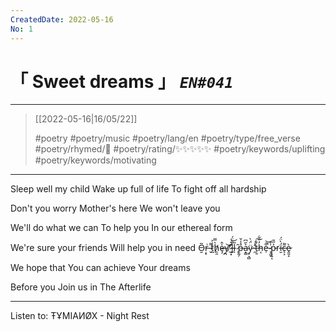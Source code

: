 ```yaml
---
CreatedDate: 2022-05-16
No: 1
---
```

# &#12300; Sweet dreams &#12301; *`EN#041`*

---

> [[2022-05-16|16/05/22]]
> 
> #poetry 
> #poetry/music 
> #poetry/lang/en 
> #poetry/type/free_verse
> #poetry/rhymed/🔴 
> #poetry/rating/✨✨✨✨✨ 
> #poetry/keywords/uplifting #poetry/keywords/motivating  

---

Sleep well my child
Wake up full of life
To fight off all hardship

Don't you worry
Mother's here
We won't leave you

We'll do what we can
To help you
In our ethereal form

We're sure your friends
Will help you in need
O̵̮͂ŗ̶̟͗ ̵̬͌͘t̷̰͗͐h̸̯̯̀̿ȩ̶̍̂y̸̛̪͝'̷̺͙͊̀͝l̵͍͒̄̈́l̵̩̎ ̷̩̑p̶̰̗̊̾̌a̴͙͇͛̋͆ÿ̷̥͉̻̈́̀ ̵̛̯̾́ṫ̶̹̱̐͠h̵͔̓̋͋e̶̜͋̚͝ ̷̞̯̬̍͒p̵̧͍͎͐̋̎rḯ̶̮̀̈́c̵̨͕͌ḙ̷͈̝̀

We hope that
You can achieve
Your dreams

Before you
Join us in
The Afterlife

---

Listen to: ŦҰMIAИØX - Night Rest